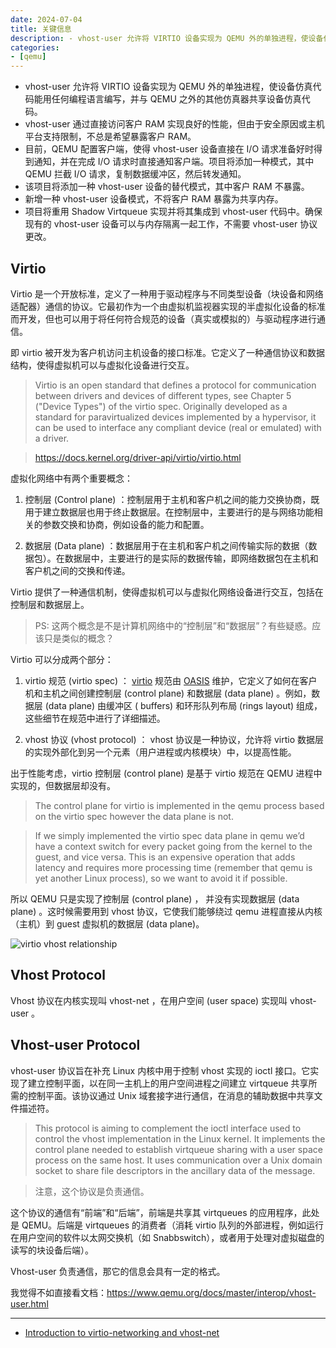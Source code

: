 ```yaml
---
date: 2024-07-04
title: 关键信息
description: - vhost-user 允许将 VIRTIO 设备实现为 QEMU 外的单独进程，使设备仿真代码能用任何编程语言编写，并与 QEMU 之外的其他仿真器共享设备仿真代码。- vhost-user 通过直接访问客户 RAM 实现良好的性能，但由于安全原因或主机平台支持限制，不总是希望暴露客户 RAM。- 目前，QEMU 配置客户端，使得 vhost-user 设备直接在 I/O 请求准备好时得到通知，并在完成 I/O 请求时直接通知客户端。项目将添加一种模式，其中 QEMU 拦截 I/O 请求，复制数据缓冲区，然后转发通知。- 该项目将添加一种 vhost-user 设备的替代模式，其中客户 RAM 不暴露。- 新增一种 vhost-user 设备模式，不将客户 RAM 暴露为共享内存。- 项目将重用 Shadow Virtqueue 实现并将其集成到 vhost-user 代码中。确保现有的 vhost-user 设备可以与内存隔离一起工作，不需要 vhost-user 协议更改。
categories:
- [qemu]
---
```


- vhost-user 允许将 VIRTIO 设备实现为 QEMU 外的单独进程，使设备仿真代码能用任何编程语言编写，并与 QEMU 之外的其他仿真器共享设备仿真代码。
- vhost-user 通过直接访问客户 RAM 实现良好的性能，但由于安全原因或主机平台支持限制，不总是希望暴露客户 RAM。
- 目前，QEMU 配置客户端，使得 vhost-user 设备直接在 I/O 请求准备好时得到通知，并在完成 I/O 请求时直接通知客户端。项目将添加一种模式，其中 QEMU 拦截 I/O 请求，复制数据缓冲区，然后转发通知。
- 该项目将添加一种 vhost-user 设备的替代模式，其中客户 RAM 不暴露。
- 新增一种 vhost-user 设备模式，不将客户 RAM 暴露为共享内存。
- 项目将重用 Shadow Virtqueue 实现并将其集成到 vhost-user 代码中。确保现有的 vhost-user 设备可以与内存隔离一起工作，不需要 vhost-user 协议更改。

## Virtio

Virtio 是一个开放标准，定义了一种用于驱动程序与不同类型设备（块设备和网络适配器）通信的协议。它最初作为一个由虚拟机监视器实现的半虚拟化设备的标准而开发，但也可以用于将任何符合规范的设备（真实或模拟的）与驱动程序进行通信。

即 virtio 被开发为客户机访问主机设备的接口标准。它定义了一种通信协议和数据结构，使得虚拟机可以与虚拟化设备进行交互。

> Virtio is an open standard that defines a protocol for communication between drivers and devices of different types, see Chapter 5 ("Device Types") of the virtio spec. Originally developed as a standard for paravirtualized devices implemented by a hypervisor, it can be used to interface any compliant device (real or emulated) with a driver.

> https://docs.kernel.org/driver-api/virtio/virtio.html

虚拟化网络中有两个重要概念：

1. 控制层 (Control plane) ：控制层用于主机和客户机之间的能力交换协商，既用于建立数据层也用于终止数据层。在控制层中，主要进行的是与网络功能相关的参数交换和协商，例如设备的能力和配置。

2. 数据层 (Data plane) ：数据层用于在主机和客户机之间传输实际的数据（数据包）。在数据层中，主要进行的是实际的数据传输，即网络数据包在主机和客户机之间的交换和传递。

Virtio 提供了一种通信机制，使得虚拟机可以与虚拟化网络设备进行交互，包括在控制层和数据层上。

> PS: 这两个概念是不是计算机网络中的“控制层”和“数据层”？有些疑惑。应该只是类似的概念？

Virtio 可以分成两个部分：

1. virtio 规范 (virtio spec) ：
   [virtio](https://docs.oasis-open.org/virtio/virtio/v1.3/virtio-v1.3.html) 规范由 [OASIS](https://www.oasis-open.org/org) 维护，它定义了如何在客户机和主机之间创建控制层 (control plane) 和数据层 (data plane) 。例如，数据层 (data plane) 由缓冲区 ( buffers) 和环形队列布局 (rings layout) 组成，这些细节在规范中进行了详细描述。

2. vhost 协议 (vhost protocol) ：
   vhost 协议是一种协议，允许将 virtio 数据层的实现外部化到另一个元素（用户进程或内核模块）中，以提高性能。

出于性能考虑，virtio 控制层 (control plane) 是基于 virtio 规范在 QEMU 进程中实现的，但数据层却没有。

> The control plane for virtio is implemented in the qemu process based on the virtio spec however the data plane is not.

> If we simply implemented the virtio spec data plane in qemu we’d have a context switch for every packet going from the kernel to the guest, and vice versa. This is an expensive operation that adds latency and requires more processing time (remember that qemu is yet another Linux process), so we want to avoid it if possible.

所以 QEMU 只是实现了控制层 (control plane) ， 并没有实现数据层 (data plane) 。这时候需要用到 vhost 协议，它使我们能够绕过 qemu 进程直接从内核（主机）到 guest 虚拟机的数据层 (data plane)。

![virtio vhost relationship](./resource/virtio.png)

## Vhost Protocol

Vhost 协议在内核实现叫 vhost-net ，在用户空间 (user space) 实现叫 vhost-user 。

## Vhost-user Protocol

vhost-user 协议旨在补充 Linux 内核中用于控制 vhost 实现的 ioctl 接口。它实现了建立控制平面，以在同一主机上的用户空间进程之间建立 virtqueue 共享所需的控制平面。该协议通过 Unix 域套接字进行通信，在消息的辅助数据中共享文件描述符。

> This protocol is aiming to complement the ioctl interface used to control the vhost implementation in the Linux kernel. It implements the control plane needed to establish virtqueue sharing with a user space process on the same host. It uses communication over a Unix domain socket to share file descriptors in the ancillary data of the message.

> 注意，这个协议是负责通信。

这个协议的通信有“前端”和“后端”，前端是共享其 virtqueues 的应用程序，此处是 QEMU。后端是 virtqueues 的消费者（消耗 virtio 队列的外部进程，例如运行在用户空间的软件以太网交换机（如 Snabbswitch），或者用于处理对虚拟磁盘的读写的块设备后端）。

Vhost-user 负责通信，那它的信息会具有一定的格式。

我觉得不如直接看文档：https://www.qemu.org/docs/master/interop/vhost-user.html

---

- [Introduction to virtio-networking and vhost-net ](https://www.redhat.com/en/blog/introduction-virtio-networking-and-vhost-net)
